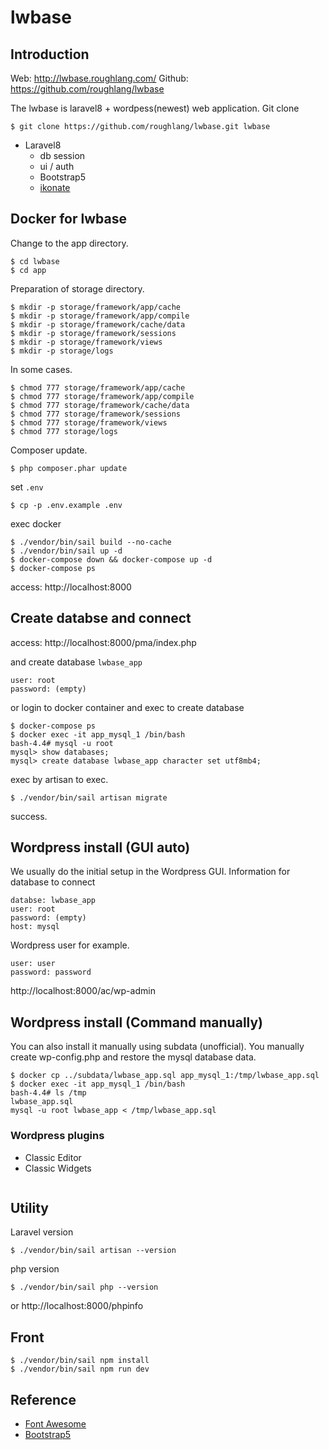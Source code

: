 # lwbase

## Introduction

Web: http://lwbase.roughlang.com/
Github: https://github.com/roughlang/lwbase

The lwbase is laravel8 + wordpess(newest) web application.
Git clone
```
$ git clone https://github.com/roughlang/lwbase.git lwbase
```

- Laravel8
    - db session
    - ui / auth
    - Bootstrap5
    - [ikonate](https://ikonate.com/)

## Docker for lwbase

Change to the app directory.
```
$ cd lwbase
$ cd app
```

Preparation of storage directory.
```
$ mkdir -p storage/framework/app/cache
$ mkdir -p storage/framework/app/compile
$ mkdir -p storage/framework/cache/data
$ mkdir -p storage/framework/sessions
$ mkdir -p storage/framework/views
$ mkdir -p storage/logs
```
In some cases.
```
$ chmod 777 storage/framework/app/cache
$ chmod 777 storage/framework/app/compile
$ chmod 777 storage/framework/cache/data
$ chmod 777 storage/framework/sessions
$ chmod 777 storage/framework/views
$ chmod 777 storage/logs
```
Composer update.
```
$ php composer.phar update
```
set `.env`
```
$ cp -p .env.example .env
```
exec docker
```
$ ./vendor/bin/sail build --no-cache  
$ ./vendor/bin/sail up -d
$ docker-compose down && docker-compose up -d
$ docker-compose ps
```
access: http://localhost:8000


## Create databse and connect

access: http://localhost:8000/pma/index.php  

and create database `lwbase_app`
```
user: root  
password: (empty)
```

or login to docker container and exec to create database
```
$ docker-compose ps
$ docker exec -it app_mysql_1 /bin/bash
bash-4.4# mysql -u root
mysql> show databases;
mysql> create database lwbase_app character set utf8mb4;
```

exec by artisan to exec.
```
$ ./vendor/bin/sail artisan migrate
````
success.

## Wordpress install (GUI auto)

We usually do the initial setup in the Wordpress GUI.
Information for database to connect
```
databse: lwbase_app
user: root
password: (empty)
host: mysql
```
Wordpress user for example.
```
user: user
password: password
```
http://localhost:8000/ac/wp-admin

## Wordpress install (Command manually)

You can also install it manually using subdata (unofficial). You manually create wp-config.php and restore the mysql database data.

```
$ docker cp ../subdata/lwbase_app.sql app_mysql_1:/tmp/lwbase_app.sql
$ docker exec -it app_mysql_1 /bin/bash
bash-4.4# ls /tmp
lwbase_app.sql
mysql -u root lwbase_app < /tmp/lwbase_app.sql
```

### Wordpress plugins

- Classic Editor
- Classic Widgets
```
```

## Utility

Laravel version
```
$ ./vendor/bin/sail artisan --version
```
php version
```
$ ./vendor/bin/sail php --version
```
or http://localhost:8000/phpinfo


## Front

```
$ ./vendor/bin/sail npm install
$ ./vendor/bin/sail npm run dev
```

## Reference

- [Font Awesome](https://fontawesome.com/)
- [Bootstrap5](https://getbootstrap.jp/)